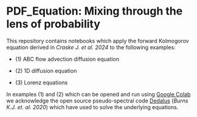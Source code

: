 # PDF_Equation: Mixing through the lens of probability

This repository contains notebooks which apply the forward Kolmogorov equation derived in *Craske J. et al. 2024* to the following examples:

- (1) ABC flow advection diffusion equation 

- (2) 1D diffusion equation

- (3) Lorenz equations

In examples (1) and (2) which can be opened and run using [Google Colab](https://colab.google/) we acknowledge the open source pseudo-spectral code [Dedalus](https://dedalus-project.org/) (*Burns K.J. et. al. 2020*) which have used to solve the underlying equations.
